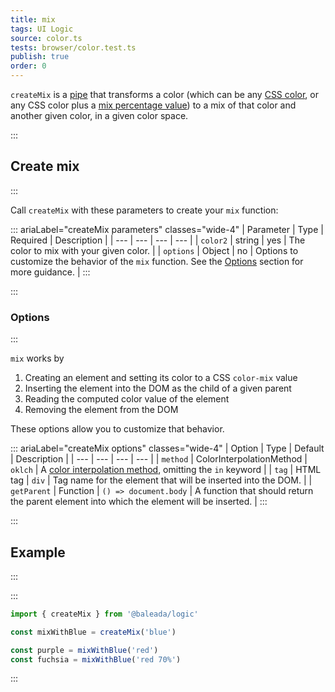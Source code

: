 ```yaml
---
title: mix
tags: UI Logic
source: color.ts
tests: browser/color.test.ts
publish: true
order: 0
---
```


`createMix` is a [pipe](/docs/logic/pipes-overview) that transforms a color (which can be any [CSS color](https://developer.mozilla.org/en-US/docs/Web/CSS/color_value), or any CSS color plus a [mix percentage value](https://developer.mozilla.org/en-US/docs/Web/CSS/percentage)) to a mix of that color and another given color, in a given color space.


:::
## Create mix
:::

Call `createMix` with these parameters to create your `mix` function:

::: ariaLabel="createMix parameters" classes="wide-4"
| Parameter | Type | Required | Description |
| --- | --- | --- | --- |
| `color2` | string | yes | The color to mix with your given color. |
| `options` | Object | no | Options to customize the behavior of the `mix` function. See the [Options](#options) section for more guidance. |
:::


:::
### Options
:::

`mix` works by
1. Creating an element and setting its color to a CSS `color-mix` value
2. Inserting the element into the DOM as the child of a given parent
3. Reading the computed color value of the element
4. Removing the element from the DOM

These options allow you to customize that behavior.

::: ariaLabel="createMix options" classes="wide-4"
| Option | Type | Default | Description |
| --- | --- | --- | --- |
| `method` | ColorInterpolationMethod | `oklch` | A [color interpolation method](https://developer.mozilla.org/en-US/docs/Web/CSS/color-interpolation-method), omitting the `in` keyword |
| `tag` | HTML tag | `div` | Tag name for the element that will be inserted into the DOM. |
| `getParent` | Function | `() => document.body` | A function that should return the parent element into which the element will be inserted. |
:::


:::
## Example
:::

:::
```ts
import { createMix } from '@baleada/logic'

const mixWithBlue = createMix('blue')

const purple = mixWithBlue('red')
const fuchsia = mixWithBlue('red 70%')
```
:::
